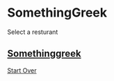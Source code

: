 # SomethingGreek

Select a resturant 
## [Somethinggreek](https://www.somethingreekonline.com/)

[Start Over](../../home.md) 

